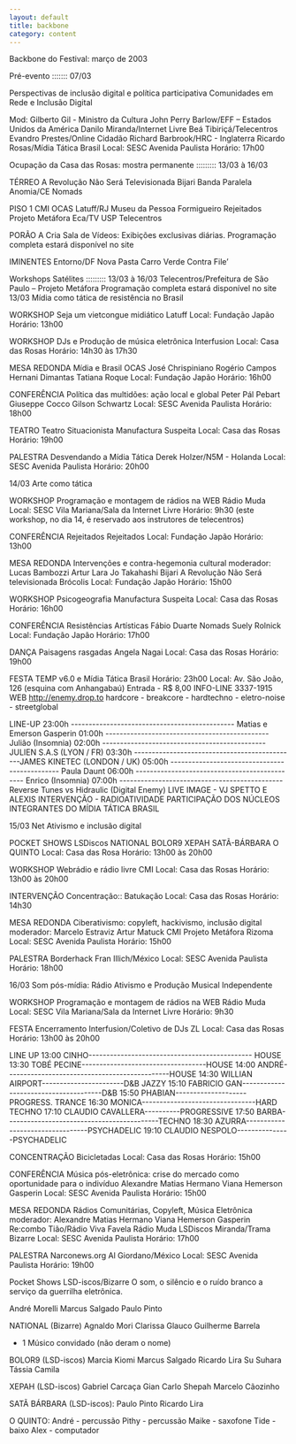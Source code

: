 ```yaml
---
layout: default
title: backbone
category: content
---
```


Backbone do Festival: março de 2003

Pré-evento ::::::: 07/03

Perspectivas de inclusão digital e política participativa
Comunidades em Rede e Inclusão Digital

Mod: Gilberto Gil - Ministro da Cultura
John Perry Barlow/EFF – Estados Unidos da América
Danilo Miranda/Internet Livre
Beá Tibiriçá/Telecentros
Evandro Prestes/Online Cidadão
Richard Barbrook/HRC - Inglaterra
Ricardo Rosas/Mídia Tática Brasil
Local: SESC Avenida Paulista
Horário: 17h00


Ocupação da Casa das Rosas: mostra permanente ::::::::: 13/03 à 16/03

TÉRREO
A Revolução Não Será Televisionada
Bijari
Banda Paralela
Anomia/CE
Nomads

PISO 1
CMI
OCAS
Latuff/RJ
Museu da Pessoa
Formigueiro
Rejeitados
Projeto Metáfora
Eca/TV USP
Telecentros

PORÃO
A Cria
Sala de Vídeos:
Exibições exclusivas diárias.
Programação completa estará disponível no site

IMINENTES
Entorno/DF
Nova Pasta
Carro Verde
Contra File’

Workshops Satélites ::::::::: 13/03 à 16/03
Telecentros/Prefeitura de São Paulo – Projeto Metáfora
Programação completa estará disponível no site
13/03
Mídia como tática de resistência no Brasil

WORKSHOP
Seja um vietcongue midiático
Latuff
Local: Fundação Japão
Horário: 13h00

WORKSHOP
DJs e Produção de música eletrônica
Interfusion
Local: Casa das Rosas
Horário: 14h30 às 17h30

MESA REDONDA
Mídia e Brasil
OCAS
José Chrispiniano
Rogério Campos
Hernani Dimantas
Tatiana Roque
Local: Fundação Japão
Horário: 16h00

CONFERÊNCIA
Política das multidões: ação local e global
Peter Pál Pebart
Giuseppe Cocco
Gilson Schwartz
Local: SESC Avenida Paulista
Horário: 18h00

TEATRO
Teatro Situacionista
Manufactura Suspeita
Local: Casa das Rosas
Horário: 19h00

PALESTRA
Desvendando a Mídia Tática
Derek Holzer/N5M - Holanda
Local: SESC Avenida Paulista
Horário: 20h00


14/03
Arte como tática

WORKSHOP
Programação e montagem de rádios na WEB
Rádio Muda
Local: SESC Vila Mariana/Sala da Internet Livre
Horário: 9h30
(este workshop, no dia 14, é reservado aos instrutores de telecentros)

CONFERÊNCIA
Rejeitados
Rejeitados
Local: Fundação Japão
Horário: 13h00

MESA REDONDA
Intervenções e contra-hegemonia cultural
moderador: Lucas Bambozzi
Artur Lara
Jo Takahashi
Bijari
A Revolução Não Será televisionada
Brócolis
Local: Fundação Japão
Horário: 15h00

WORKSHOP
Psicogeografia
Manufactura Suspeita
Local: Casa das Rosas
Horário: 16h00

CONFERÊNCIA
Resistências Artísticas
Fábio Duarte
Nomads
Suely Rolnick
Local: Fundação Japão
Horário: 17h00

DANÇA
Paisagens rasgadas
Angela Nagai
Local: Casa das Rosas
Horário: 19h00

FESTA
TEMP v6.0 e Mídia Tática Brasil
Horário: 23h00
Local: Av. São João, 126 (esquina com Anhangabaú) Entrada - R$ 8,00
INFO-LINE 3337-1915
WEB http://enemy.drop.to
hardcore - breakcore - hardtechno - eletro-noise - streetglobal

LINE-UP
23:00h ---------------------------------------------- Matias e Emerson Gasperin
01:00h ---------------------------------------------- Julião (Insomnia)
02:00h ---------------------------------------------- JULIEN S.A.S (LYON / FR)
03:30h ----------------------------------------------JAMES KINETEC (LONDON / UK)
05:00h ---------------------------------------------- Paula Daunt
06:00h ---------------------------------------------- Enrico (Insomnia)
07:00h ---------------------------------------------- Reverse Tunes vs Hidraulic (Digital Enemy)
LIVE IMAGE - VJ SPETTO E ALEXIS
INTERVENÇÃO - RADIOATIVIDADE
PARTICIPAÇÃO DOS NÚCLEOS INTEGRANTES DO MÍDIA TÁTICA BRASIL

15/03
Net Ativismo e inclusão digital

POCKET SHOWS
LSDiscos
NATIONAL
BOLOR9
XEPAH
SATÃ-BÁRBARA
O QUINTO
Local: Casa das Rosa
Horário: 13h00 às 20h00

WORKSHOP
Webrádio e rádio livre
CMI
Local: Casa das Rosas
Horário: 13h00 às 20h00

INTERVENÇÃO
Concentração::
Batukação
Local: Casa das Rosas
Horário: 14h30

MESA REDONDA
Ciberativismo: copyleft, hackivismo, inclusão digital
moderador: Marcelo Estraviz
Artur Matuck
CMI
Projeto Metáfora
Rizoma
Local: SESC Avenida Paulista
Horário: 15h00

PALESTRA
Borderhack
Fran Illich/México
Local: SESC Avenida Paulista
Horário: 18h00

16/03
Som pós-mídia: Rádio Ativismo e Produção Musical Independente

WORKSHOP
Programação e montagem de rádios na WEB
Rádio Muda
Local: SESC Vila Mariana/Sala da Internet Livre
Horário: 9h30

FESTA
Encerramento
Interfusion/Coletivo de DJs ZL
Local: Casa das Rosas
Horário: 13h00 às 20h00

LINE UP
13:00 CINHO---------------------------------------------- HOUSE
13:30 TOBÉ PECINE-----------------------------------HOUSE
14:00 ANDRÉ----------------------------------------------HOUSE
14:30 WILLIAN AIRPORT-----------------------D&B JAZZY
15:10 FABRICIO GAN--------------------------------------D&B
15:50 PHABIAN--------------------PROGRESS. TRANCE
16:30 MONICA--------------------------------HARD TECHNO
17:10 CLAUDIO CAVALLERA----------PROGRESSIVE
17:50 BARBA-------------------------------------------TECHNO
18:30 AZURRA---------------------------------PSYCHADELIC
19:10 CLAUDIO NESPOLO---------------PSYCHADELIC

CONCENTRAÇÃO
Bicicletadas
Local: Casa das Rosas
Horário: 15h00

CONFERÊNCIA
Música pós-eletrônica: crise do mercado como oportunidade para o indivíduo
Alexandre Matias
Hermano Viana
Hemerson Gasperin
Local: SESC Avenida Paulista
Horário: 15h00

MESA REDONDA
Rádios Comunitárias, Copyleft, Música Eletrônica
moderador: Alexandre Matias
Hermano Viana
Hemerson Gasperin
Re:combo
Tião/Rádio Viva Favela
Rádio Muda
LSDiscos
Miranda/Trama
Bizarre
Local: SESC Avenida Paulista
Horário: 17h00

PALESTRA
Narconews.org
Al Giordano/México
Local: SESC Avenida Paulista
Horário: 19h00

 

Pocket Shows LSD-iscos/Bizarre
O som, o silêncio e o ruído branco a serviço da guerrilha eletrônica.

André Morelli
Marcus Salgado
Paulo Pinto

NATIONAL (Bizarre)
Agnaldo Mori
Clarissa
Glauco
Guilherme Barrela
+ 1 Músico convidado (não deram o nome)

BOLOR9 (LSD-iscos)
Marcia Kiomi
Marcus Salgado
Ricardo Lira
Su Suhara
Tássia Camila

XEPAH (LSD-iscos)
Gabriel Carcaça
Gian Carlo Shepah
Marcelo Cãozinho

SATÃ BÁRBARA (LSD-iscos):
Paulo Pinto
Ricardo Lira

O QUINTO:
André - percussão
Pithy - percussão
Maike - saxofone
Tide - baixo
Alex - computador
